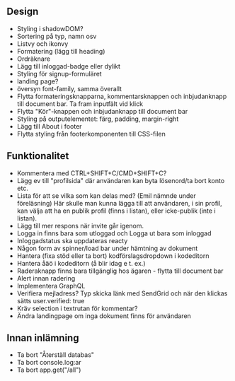 Design
---
- Styling i shadowDOM?
- Sortering på typ, namn osv
- Listvy och ikonvy
- Formatering (lägg till heading)
- Ordräknare
- Lägg till inloggad-badge eller dylikt
- Styling för signup-formuläret
- landing page?
- översyn font-family, samma överallt
- Flytta formateringsknapparna, kommentarsknappen och inbjudanknapp till document bar. Ta fram inputfält vid klick
- Flytta "Kör"-knappen och inbjudanknapp till document bar
- Styling på outputelementet: färg, padding, margin-right
- Lägg till About i footer
- Flytta styling från footerkomponenten till CSS-filen


Funktionalitet
---
- Kommentera med CTRL+SHIFT+C/CMD+SHIFT+C?
- Lägg ev till "profilsida" där användaren kan byta lösenord/ta bort konto etc.
- Lista för att se vilka som kan delas med? (Emil nämnde under föreläsning)
    Här skulle man kunna lägga till att användaren, i sin profil, 
    kan välja att ha en publik profil (finns i listan), eller icke-publik (inte i listan).
- Lägg till mer respons när invite går igenom.
- Logga in finns bara som utloggad och Logga ut bara som inloggad
- Inloggadstatus ska uppdateras reacty
- Någon form av spinner/load bar under hämtning av dokument
- Hantera (fixa stöd eller ta bort) kodförslagsdropdown i kodeditorn
- Hantera åäö i kodeditorn (å blir idag e t. ex.)
- Raderaknapp finns bara tillgänglig hos ägaren - flytta till document bar
- Alert innan radering
- Implementera GraphQL
- Verifiera mejladress? Typ skicka länk med SendGrid och när den klickas sätts user.verified: true
- Kräv selection i textrutan för kommentar?
- Ändra landingpage om inga dokument finns för användaren

Innan inlämning
---
- Ta bort "Återställ databas"
- Ta bort console.log:ar
- Ta bort app.get("/all")